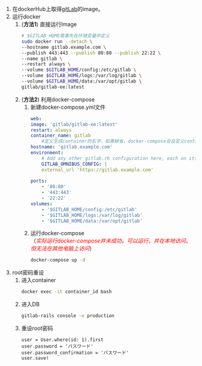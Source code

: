 1. 在dockerHub上取得[gitLab](https://hub.docker.com/_/gitlab-community-edition)的image。
2. 运行docker
    1. (__方法1__) 直接运行Image
        ```bash
        # $GITLAB_HOME需事先在环境变量中定义
        sudo docker run --detach \
        --hostname gitlab.example.com \
        --publish 443:443 --publish 80:80 --publish 22:22 \
        --name gitlab \
        --restart always \
        --volume $GITLAB_HOME/config:/etc/gitlab \
        --volume $GITLAB_HOME/logs:/var/log/gitlab \
        --volume $GITLAB_HOME/data:/var/opt/gitlab \
        gitlab/gitlab-ee:latest
        ```
    1. (__方法2__) 利用docker-compose
        1. 新建docker-compose.yml文件
            ```yml
            web:
            image: 'gitlab/gitlab-ee:latest'
            restart: always
            container_name: gitlab 
                #定义生成container的名字。如果缺省，docker-compose会自定义container名
            hostname: 'gitlab.example.com'
            environment:
                # Add any other gitlab.rb configuration here, each on its own line
                GITLAB_OMNIBUS_CONFIG: |
                external_url 'https://gitlab.example.com'
                    
            ports:
                - '80:80'
                - '443:443'
                - '22:22'
            volumes:
                - '$GITLAB_HOME/config:/etc/gitlab'
                - '$GITLAB_HOME/logs:/var/log/gitlab'
                - '$GITLAB_HOME/data:/var/opt/gitlab'
            ```
        1. 运行docker-compose  
            （<font color=red>_实际运行docker-compose并未成功。可以运行，并在本地访问。但无法在其他电脑上访问_</font>）
            ```bash
            docker-compose up -d
            ```
3. root密码重设
    1. 进入container
        ```bash
        docker exec -it container_id bash
        ```
    1. 进入DB
        ```bash
        gitlab-rails console -e production
        ```
    2. 重设root密码
        ```
        user = User.where(id: 1).first
        user.password = 'パスワード'
        user.password_confirmation = 'パスワード'
        user.save!
        ```
